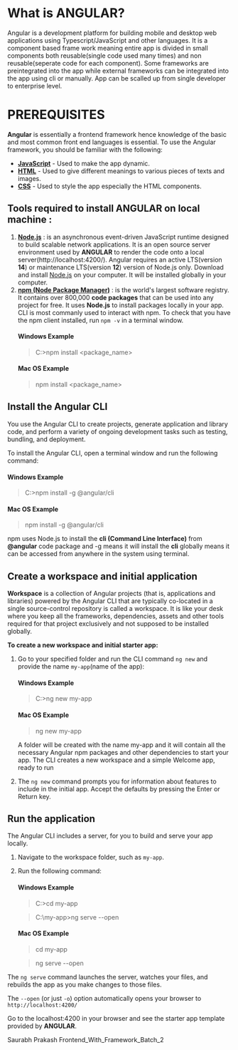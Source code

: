 
# What is ANGULAR?
Angular is a development platform for building mobile and desktop web applications  using Typescript/JavaScript and other languages. 
It is a component based frame work meaning entire app is divided in small components both reusable(single code used many times) and non reusable(seperate code for each component).
Some frameworks are preintegrated into the app while external frameworks can be integrated into the app using cli or manually.
App can be scalled up from single developer to enterprise level.

# PREREQUISITES

**Angular** is essentially a frontend framework hence knowledge of the basic and most common front end languages is essential.
To use the Angular framework, you should be familiar with the following:

-   [**JavaScript**](https://developer.mozilla.org/en-US/docs/Web/JavaScript/A_re-introduction_to_JavaScript) - Used to make the app dynamic.
-   [**HTML**](https://developer.mozilla.org/docs/Learn/HTML/Introduction_to_HTML) - Used to give different meanings to various pieces of texts and images.
-   [**CSS**](https://developer.mozilla.org/docs/Learn/CSS/First_steps) - Used to style the app especially the HTML components.

## **Tools required to install ANGULAR on local machine :**  
1. [ **Node.js**](https://nodejs.org/en/download/) : is an asynchronous event-driven JavaScript runtime designed to build scalable network applications. It is an open source server environment used by **ANGULAR** to render the code onto a local server(http://localhost:4200/).
Angular requires an active LTS(version **14**) or maintenance LTS(version **12**) version of Node.js only.
Download and install [Node.js](https://nodejs.org/en/download/) on your computer. It will be installed globally in your computer.
2. [**npm (Node Package Manager)**]() :  is the world's largest software registry. It contains over 800,000 **code packages** that can be used into any project for free. It uses **Node.js** to install packages locally in your app. CLI is most commanly used to interact with npm. To check that you have the npm client installed, run `npm -v` in a terminal window.
	#### Windows Example
	>C:\>npm install <package_name>
	#### Mac OS Example
	>npm install <package_name>
 
## Install the Angular CLI
You use the Angular CLI to create projects, generate application and library code, and perform a variety of ongoing development tasks such as testing, bundling, and deployment.

To install the Angular CLI, open a terminal window and run the following command:
#### Windows Example
>C:\>npm install -g @angular/cli
#### Mac OS Example
>npm install -g @angular/cli


npm uses Node.js to install the **cli (Command Line Interface)** from **@angular** code package and -g means it will install the **cli** globally means it can be accessed from anywhere in the system using terminal.

## Create a workspace and initial application

**Workspace** is a collection of Angular projects (that is, applications and libraries) powered by the Angular CLI that are typically co-located in a single source-control repository is called a workspace. It is like your desk where you keep all the frameworks, dependencies, assets and other tools required for that project exclusively and not supposed to be installed globally.

**To create a new workspace and initial starter app:**

1. Go to your specified folder and run the CLI command  `ng new`  and provide the name  `my-app`(name of the app):
    
    #### Windows Example
	>C:\>ng new my-app
	
	#### Mac OS Example
	>ng new my-app
    
    A folder will be created with the name my-app and it will contain all   the necessary Angular npm packages and other dependencies to start your app. The CLI creates a new workspace and a simple Welcome app, ready to run
    
2.  The  `ng new`  command prompts you for information about features to include in the initial app. Accept the defaults by pressing the Enter or Return key.

## Run the application

The Angular CLI includes a server, for you to build and serve your app locally.

1.  Navigate to the workspace folder, such as  `my-app`.
    
2.  Run the following command:
	 
	#### Windows Example
	>C:\>cd my-app
	
	>C:\my-app\>ng serve --open
	
	#### Mac OS Example
	>cd my-app 
	
	>ng serve --open

The  `ng serve`  command launches the server, watches your files, and rebuilds the app as you make changes to those files.

The  `--open`  (or just  `-o`) option automatically opens your browser to  `http://localhost:4200/`

Go to the localhost:4200 in your browser and see the starter app template provided by **ANGULAR**.

Saurabh Prakash Frontend_With_Framework_Batch_2
